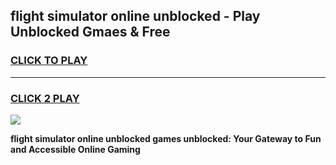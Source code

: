 
## flight simulator online unblocked - Play Unblocked Gmaes & Free
<h3>
<a href="https://news.freeplayer.one?title=flight_simulator_online_unblocked&ref=23F">CLICK TO PLAY</a></h3>
<hr>

<h3>
<a href="https://news.freeplayer.one?title=flight_simulator_online_unblocked&ref=23F">CLICK 2 PLAY</a>
  
</h3>

<a href="https://news.freeplayer.one?title=flight_simulator_online_unblocked&ref=23F/"><img src="https://clearcache.store/games.png"></a>


**flight simulator online unblocked games unblocked: Your Gateway to Fun and Accessible Online Gaming**
